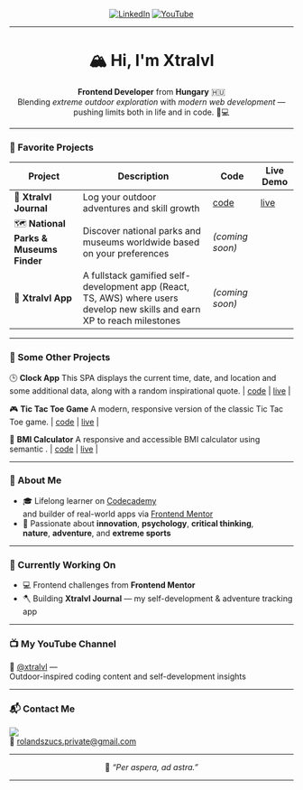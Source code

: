 <div align="center">

[![LinkedIn](https://img.shields.io/badge/LinkedIn-0A66C2?style=for-the-badge&logo=linkedin&logoColor=white)](https://www.linkedin.com/in/rolandszucs-webdev/)
[![YouTube](https://img.shields.io/badge/YouTube-FF0000?style=for-the-badge&logo=youtube&logoColor=white)](https://youtube.com/@xtralvl?si=ARheLo58FnjZJftt)

---

<h1>🏔️ Hi, I'm <strong>Xtralvl</strong></h1>

<p><strong>Frontend Developer</strong> from <strong>Hungary</strong> 🇭🇺  <br>
Blending <em>extreme outdoor exploration</em> with <em>modern web development</em> — pushing limits both in life and in code. 🌲💻</p>

</div>

---

### 🌟 Favorite Projects

| Project | Description | Code | Live Demo |
|----------|--------------|-----------|-----------|
| 🧭 **Xtralvl Journal** | Log your outdoor adventures and skill growth | [code](https://github.com/xtralvl/Xtralvl_Journal) | [live](https://main.d75ibv00sviwk.amplifyapp.com/) |
| 🗺️ **National Parks & Museums Finder** | Discover national parks and museums worldwide based on your preferences | *(coming soon)* |
| 💯 **Xtralvl App** | A fullstack gamified self-development app (React, TS, AWS) where users develop new skills and earn XP to reach milestones | *(coming soon)* |

---

### 🌟 Some Other Projects

🕒 **Clock App**
This SPA displays the current time, date, and location and some additional data, along with a random inspirational quote. | [code](https://github.com/xtralvl/Clock-app) | [live](https://clock-app-frontend-mentor-xtralvl.netlify.app/) |

🎮 **Tic Tac Toe Game**
A modern, responsive version of the classic Tic Tac Toe game. | [code](https://github.com/xtralvl/Tic-Tac-Toe-game) | [live](https://tic-tac-toe-game-xtralvl.netlify.app/) |

📏 **BMI Calculator**
A responsive and accessible BMI calculator using semantic . | [code](https://github.com/xtralvl/BMI-calculator) | [live](https://bmi-calculator-xtralvl.netlify.app/) |

---

### 🚀 About Me

- 🎓 Lifelong learner on [Codecademy](https://www.codecademy.com)  
  and builder of real-world apps via [Frontend Mentor](https://www.frontendmentor.io/)
- 🧭 Passionate about **innovation**, **psychology**, **critical thinking**,  
  **nature**, **adventure**, and **extreme sports**

---

### 🔧 Currently Working On

- 💻 Frontend challenges from **Frontend Mentor**  
- 🪓 Building **Xtralvl Journal** — my self-development & adventure tracking app  

---

### 📺 My YouTube Channel

🎥 [@xtralvl](https://youtube.com/@xtralvl?si=ARheLo58FnjZJftt) —  
Outdoor-inspired coding content and self-development insights

---

### 📬 Contact Me

<a href="https://www.linkedin.com/in/rolandszucs-webdev/" target="_blank">
  <img src="https://img.shields.io/badge/-LinkedIn-0077B5?style=flat&logo=linkedin&logoColor=white"/>
</a>  <br>
📧 <a href="mailto:rolandszucs.private@gmail.com">rolandszucs.private@gmail.com</a>

---

<div align="center">

💬 *“Per aspera, ad astra.”*  

---

</div>
